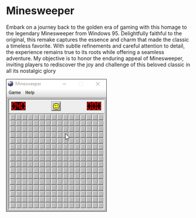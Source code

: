 # Minesweeper

Embark on a journey back to the golden era of gaming with this homage to the legendary Minesweeper from Windows 95. Delightfully faithful to the original, this remake captures the essence and charm that made the classic a timeless favorite. With subtle refinements and careful attention to detail, the experience remains true to its roots while offering a seamless adventure. My objective is to honor the enduring appeal of Minesweeper, inviting players to rediscover the joy and challenge of this beloved classic in all its nostalgic glory

![](README.gif)
